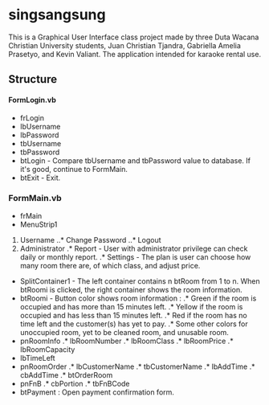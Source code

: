 # singsangsung

This is a Graphical User Interface class project made by three Duta Wacana Christian University students, Juan Christian Tjandra, Gabriella Amelia Prasetyo, and Kevin Valiant. The application intended for karaoke rental use.

## Structure

#### FormLogin.vb
* frLogin
* lbUsername
* lbPassword
* tbUsername
* tbPassword
* btLogin - Compare tbUsername and tbPassword value to database. If it's good, continue to FormMain. 
* btExit - Exit.

### FormMain.vb
* frMain
* MenuStrip1
1. Username
..* Change Password
..* Logout
2. Administrator
.*	Report - User with administrator privilege can check daily or monthly report.
.* Settings - The plan is user can choose how many room there are, of which class, and adjust price.
* SplitContainer1 - The left container contains n btRoom from 1 to n. When btRoomi is clicked, the right container shows the room information.
* btRoomi - Button color shows room information :
.* Green if the room is occupied and has more than 15 minutes left.
.* Yellow if the room is occupied and has less than 15 minutes left.
.* Red if the room has no time left and the customer(s) has yet to pay.
.* Some other colors for unoccupied room, yet to be cleaned room, and unusable room.
* pnRoomInfo
.* lbRoomNumber
.* lbRoomClass
.* lbRoomPrice
.* lbRoomCapacity
* lbTimeLeft
* pnRoomOrder
.* lbCustomerName
.* tbCustomerName
.* lbAddTime
.* cbAddTime
.* btOrderRoom
* pnFnB
.* cbPortion
.* tbFnBCode
* btPayment : Open payment confirmation form.

